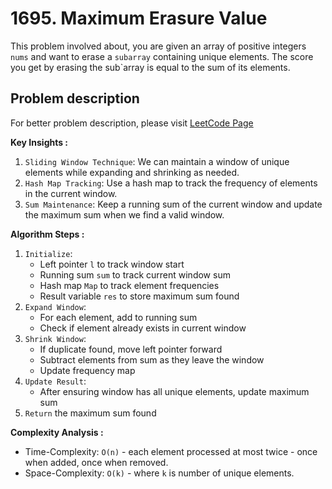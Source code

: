 # 1695. Maximum Erasure Value

This problem involved about, you are given an array of positive integers `nums` and want to erase a `subarray` containing unique elements. The score you get by erasing the sub`array is equal to the sum of its elements.

## Problem description

For better problem description, please visit [LeetCode Page](https://leetcode.com/problems/maximum-erasure-value/description/)

**Key Insights :**<br/>

1. `Sliding Window Technique`: We can maintain a window of unique elements while expanding and shrinking as needed.
2. `Hash Map Tracking`: Use a hash map to track the frequency of elements in the current window.
3. `Sum Maintenance`: Keep a running sum of the current window and update the maximum sum when we find a valid window.

**Algorithm Steps :**<br/>

1. `Initialize`:
    - Left pointer `l` to track window start
    - Running sum `sum` to track current window sum
    - Hash map `Map` to track element frequencies
    - Result variable `res` to store maximum sum found
2. `Expand Window`:
    - For each element, add to running sum
    - Check if element already exists in current window
3. `Shrink Window`:
    - If duplicate found, move left pointer forward
    - Subtract elements from sum as they leave the window
    - Update frequency map
4. `Update Result`:
    - After ensuring window has all unique elements, update maximum sum
5. `Return` the maximum sum found

**Complexity Analysis :**<br/>

-   Time-Complexity: `O(n)` - each element processed at most twice - once when added, once when removed.
-   Space-Complexity: `O(k)` - where `k` is number of unique elements.
